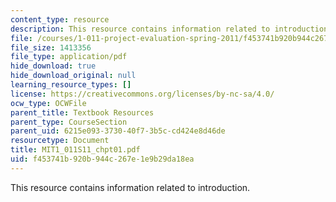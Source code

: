 ```yaml
---
content_type: resource
description: This resource contains information related to introduction.
file: /courses/1-011-project-evaluation-spring-2011/f453741b920b944c267e1e9b29da18ea_MIT1_011S11_chpt01.pdf
file_size: 1413356
file_type: application/pdf
hide_download: true
hide_download_original: null
learning_resource_types: []
license: https://creativecommons.org/licenses/by-nc-sa/4.0/
ocw_type: OCWFile
parent_title: Textbook Resources
parent_type: CourseSection
parent_uid: 6215e093-3730-40f7-3b5c-cd424e8d46de
resourcetype: Document
title: MIT1_011S11_chpt01.pdf
uid: f453741b-920b-944c-267e-1e9b29da18ea
---
```

This resource contains information related to introduction.